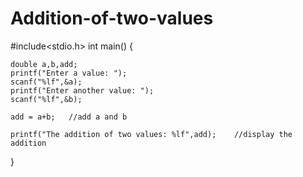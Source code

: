 # Addition-of-two-values


#include<stdio.h>
int main()
{
    
    double a,b,add;
    printf("Enter a value: ");
    scanf("%lf",&a);
    printf("Enter another value: ");
    scanf("%lf",&b);

    add = a+b;   //add a and b

    printf("The addition of two values: %lf",add);    //display the addition
}
